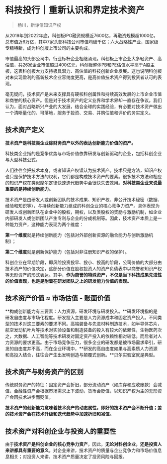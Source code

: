 # 科技投行｜重新认识和界定技术资产

>   杨川，新诤信知识产权

从2019年到2022年底，科创板IPO融资规模近7600亿，再融资规模超1000亿，总市值近6万亿，其中7家头部科技公司市值均破千亿；六大战略性产业，国家级专精特新，成为科创版上市公司的主要构成。

市值最高的头部公司中，行业标杆企业相继涌现。科创板上市企业大多轻资产、高估值，共26家企业市值超过400亿元，科创板整体PB和PE估值水平高于A股主板，这表科创板大力支持极具潜力、高估值的科技创新企业发展。这也说明科创板对未实现盈利的高新技术企业容纳度更高，是高价值技术资产得到投资者认可的表现。

毫无疑问，技术资产是未来支撑具有硬核科创属性和持续高效发展的上市企业市值和商誉的核心资产。但是对于技术资产的定义业界和学术界却一直存在争议。我们认为，面对战略新兴产业的大发展，结合全球的实践经验，有必要对技术资产做出一个清晰量化的、可落地，服务于投资、交易、并购估值和评价的务实定义。

## **技术资产定义**

**技术资产是科技类企业除财务资产以外的表达创新能力价值的资产。**

科技类企业指的是竞争优势与市场价值依靠研发与创新驱动的企业，包括科创企业与大型科技公式。

人们往往会把技术本身，或者知识产权误认为技术资产。技术只是方法，知识产权也只是保护技术方法的权利，它们都是构成技术资产的要素。很多技术方法和相应的知识产权在类似摩尔定律快速迭代趋势中会很快失去效用。**对科技类企业来说最重要的是持续创新能力。**

技术资产是由研发人或创新团队的技术成果、知识产权、非公开技术秘密（数据、经验和知识等），与持续创新能力组成的科创企业的核心竞争力资产。具体表现为研发人或创新团队在企业中的股权，期权，以及类股权的奖励与激励机制，如企业内部研发人或创新团队产生专利与企业的分成机制等。因此，技术资产本质上是一种能力资产，这种能力表现为两个维度：

**第一个维度**就是持续创新能力（包括对外部创新资源的融合能力与创新激励机制）；

**第二个维度**就是创新保护能力（包括对非注册知识产权的保护）。

科创企业在早期阶段，即风险投资投早、投小、投高的阶段，公司价值的大部分由技术资产的价值决定，这部分价值在股权投资人的资产负债表中以商誉和知识产权等无形资产的形式表达。其中，**作为商誉的特殊资产，不仅是当下科技成果先进性的价值表现，也是是附着在研发团队之上的研发能力价值的表现。**

## **技术资产价值 ≈ 市场估值 - 账面价值**

**构成创新能力有三要素：人力资源，研发环境与研发投入。**研发环境指的是研发自由度与市场化程度。研发投入主要是人力资源成本和固定资产投入。不同类型的技术对这三要素的要求不同。高端装备与先进材料制造技术，如半导体芯片，航空发动机叶片等技术对实验设备和制造装备的投入有较大的依赖性，生物医药次之，大数据、人工智能等技术研发对固定资产投入的依赖性相对较低。而后者对人力资源的要求更高。由于市场竞争压力，很多企业的研发都是被市场需求牵引，研发的自由度并不高，而在企业环境中，**研发的高自由度如果与高素质人力资源和高投入结合，往往会产生出发明创造与颠覆式创新。**贝尔实验室就是典型。

## **技术资产与财务资产的区别**

传统财务资产的特征：固定资产会折旧，部分流动资产（如库存和应收账款）会减值，金融性资产会根据市场需求上下波动，货币会贬值，以知识产权为主的无形资产会因技术进步而贬值。

**技术资产的创新能力意味着技术资产的动态属性，即好的技术资产会不断升值；差的技术资产会在技术升级和迭代趋势中加速折旧和减值。**

## **技术资产对科创企业与投资人的重要性**

由于**技术资产是科创企业的核心竞争力资产**，因此，**无论对科创企业，还是投资人来讲都具有重要的意义**。对企业来讲，技术资产的质量与企业竞争力和市场价值息息相关；对投资人来讲，技术资产质量决定了投资风险与回报。